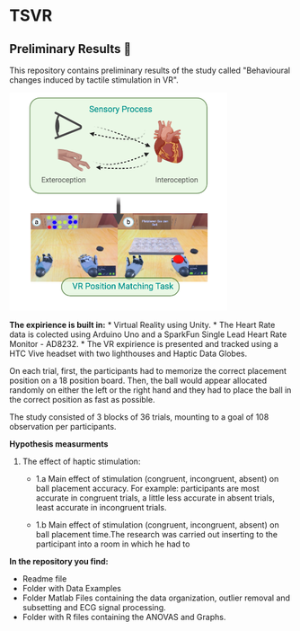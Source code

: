 # TSVR 
## Preliminary Results :hatching_chick:

This repository contains preliminary results of the study called "Behavioural changes induced by tactile stimulation in VR". 

![diagram](proposal2.png)

**The expirience is built in:**
    * Virtual Reality using Unity. 
    * The Heart Rate data is colected using Arduino Uno and a SparkFun Single Lead Heart Rate Monitor - AD8232. 
    * The VR expirience is presented and tracked using a HTC Vive headset with two lighthouses and Haptic Data Globes. 

On each trial, first, the participants had to memorize the correct placement position on a 18 position board. Then, the ball would appear allocated randomly on either the left or the right hand and they had to place the ball in the correct position as fast as possible. 

The study consisted of 3 blocks of 36 trials, mounting to a goal of 108 observation per participants. 

**Hypothesis measurments** 

1. The effect of haptic stimulation:

    * 1.a Main effect of stimulation (congruent, incongruent, absent) on ball placement accuracy.
    For example: participants are most accurate in congruent trials, a little less accurate in absent trials, least accurate in incongruent trials.
   
    * 1.b Main effect of stimulation (congruent, incongruent, absent) on ball placement time.The research was carried out inserting to the participant into a room in which he had to 
   

**In the repository you find:**

* Readme file
* Folder with Data Examples
* Folder Matlab Files containing the data organization, outlier removal and subsetting and ECG signal processing.
* Folder with R files containing the ANOVAS and Graphs.

